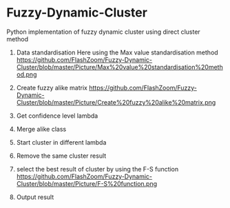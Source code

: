 # Fuzzy-Dynamic-Cluster
Python implementation of fuzzy dynamic cluster using direct cluster method

1. Data standardisation
  Here using the Max value standardisation method
https://github.com/FlashZoom/Fuzzy-Dynamic-Cluster/blob/master/Picture/Max%20value%20standardisation%20method.png
2. Create fuzzy alike matrix
https://github.com/FlashZoom/Fuzzy-Dynamic-Cluster/blob/master/Picture/Create%20fuzzy%20alike%20matrix.png
3. Get confidence level lambda

4. Merge alike class

5. Start cluster in different lambda

6. Remove the same cluster result

7. select the best result of cluster by using the F-S function
https://github.com/FlashZoom/Fuzzy-Dynamic-Cluster/blob/master/Picture/F-S%20function.png
8. Output result
